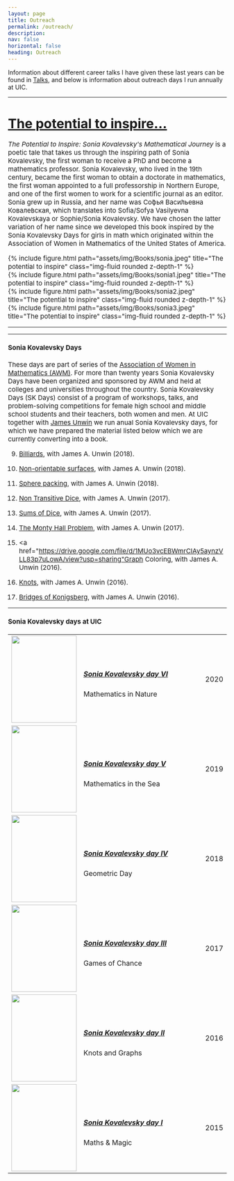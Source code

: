```yaml
---
layout: page
title: Outreach
permalink: /outreach/
description: 
nav: false
horizontal: false
heading: Outreach
---
```


Information about different career talks I have given these last years can be found in  [Talks](https://lauraschaposnik.github.io/talks/), and below is information about outreach days I run annually at UIC. 


<hr>
<span style="font-size:15px">
 
 
<h1> <a href="https://www.amazon.com/Potential-Inspire-Kovalevskys-Mathematical-Journey/dp/B0BRJZ182H?ref_=ast_sto_dp">The potential to inspire…</a></h1>

 

<i>The Potential to Inspire: Sonia Kovalevsky's Mathematical Journey</i> is a poetic tale that takes us through the inspiring path of Sonia Kovalevsky, the first woman to receive a PhD and become a mathematics professor. Sonia Kovalevsky, who lived in the 19th century, became the first woman to obtain a doctorate in mathematics, the first woman appointed to a full professorship in Northern Europe, and one of the first women to work for a scientific journal as an editor. Sonia grew up in Russia, and her name was Со́фья Васи́льевна Ковале́вская, which translates into Sofia/Sofya Vasilyevna Kovalevskaya or Sophie/Sonia Kovalevsky. We have chosen the latter variation of her name since we developed this book inspired by the Sonia Kovalevsky Days for girls in math which originated within the Association of Women in Mathematics of the United States of America.

<div class="row">
    <div class="col-sm mt-3 mt-md-0">
        {% include figure.html path="assets/img/Books/sonia.jpeg" title="The potential to inspire" class="img-fluid rounded z-depth-1" %}
    </div>
 

<div class="row">
    <div class="col-sm mt-3 mt-md-0">
        {% include figure.html path="assets/img/Books/sonia1.jpeg" title="The potential to inspire" class="img-fluid rounded z-depth-1" %}
    </div>
    <div class="col-sm mt-3 mt-md-0">
        {% include figure.html path="assets/img/Books/sonia2.jpeg" title="The potential to inspire" class="img-fluid rounded z-depth-1" %}
    </div>
    <div class="col-sm mt-3 mt-md-0">
        {% include figure.html path="assets/img/Books/sonia3.jpeg" title="The potential to inspire" class="img-fluid rounded z-depth-1" %}
    </div>
</div>
<hr>
<span style="font-size:15px">
 
 


 
<hr>
<span style="font-size:15px">
 

<h4>Sonia Kovalevsky Days</h4>

These days are part of series of the <a href="https://sites.google.com/site/awmmath/home"> Association of Women in Mathematics (AWM)</a>. For more than twenty years Sonia Kovalevsky Days have been organized and sponsored by AWM and held at colleges and universities throughout the country. Sonia Kovalevsky Days (SK Days) consist of a program of workshops, talks, and problem-solving competitions for female high school and middle school students and their teachers, both women and men. At UIC together with <a href="https://unwin.people.uic.edu/">James Unwin</a> we run anual Sonia Kovalevsky days, for which we have prepared the material listed below which we are currently converting into a book. 
 
 

9. <a href="https://drive.google.com/file/d/1MwFiFEbUCeWj9VDtDh4BhbAoyoAKikKO/view?usp=sharing">Billiards</a>, with James A. Unwin (2018).

8. <a href="https://drive.google.com/file/d/1HvY4P5eqB6u4JTL5qkKMiYfP8U4zLS9b/view?usp=sharing">Non-orientable surfaces</a>, with James A. Unwin (2018).

7. <a href="https://drive.google.com/file/d/14X3GQ4cRT5QoGzmDYkwElOPApq0_JdxU/view?usp=sharing">Sphere packing</a>, with James A. Unwin (2018).

6. <a href="https://drive.google.com/open?id=0B1Bztk_iEJigcnVIZW05bElNclk">Non Transitive Dice</a>, with James A. Unwin (2017).

5. <a href="https://drive.google.com/file/d/0B1Bztk_iEJigaWJ6QllNLUxhNzQ/view?usp=sharing">Sums of Dice</a>, with James A. Unwin (2017).

4. <a href="https://drive.google.com/file/d/0B1Bztk_iEJigMGx4VG56SnItNDg/view?usp=sharing">The Monty Hall Problem</a>, with James A. Unwin (2017). 

3. <a href="https://drive.google.com/file/d/1MUo3vcEBWmrCIAy5aynzVLL83p7uLowA/view?usp=sharing"Graph Coloring</a>, with James A. Unwin (2016). 

2. <a href="https://drive.google.com/file/d/1T7Yu_CKj4lSxN90LGq8rZoggD69oOJt4/view?usp=sharing">Knots</a>, with James A. Unwin (2016). 

1. <a href="https://drive.google.com/file/d/1WWqKgmSZPW3U7qkErum4ax77o6hRFPfb/view?usp=sharing">Bridges of Konigsberg</a>, with James A. Unwin (2016). 

 
<hr>
<span style="font-size:15px">
 
 
<h4>  Sonia Kovalevsky days at UIC</h4>


<table cellpadding="8" width="100%">

<tr>
<td width="20%">
<img src="/assets/img/sonia2020.png" height="200px" width="150px">
</td>

<td width="60%">
<h5><a href="https://schapos.people.uic.edu/Sonia2020.html"><b>Sonia Kovalevsky day VI
</b></a></h5>
Mathematics in Nature<br>
</td>

<td width="10%"> 2020
</td>
</tr>

 

<tr>
<td width="20%">
<img src="/assets/img/sonia2019.jpg" height="200px" width="150px">
</td>
<td width="60%">
<h5><a href="https://schapos.people.uic.edu/Sonia2019.html"><b>Sonia Kovalevsky day V
</b></a></h5>
Mathematics in the Sea<br>
 
</td>
<td width="10%"> 2019
</td>

</tr>



<tr>
<td width="20%">
<img src="/assets/img/sonia-2018.jpg" height="200px" width="150px">
</td>
<td width="60%">
<h5><a href="https://schapos.people.uic.edu/Sonia2018.html"><b>Sonia Kovalevsky day IV
</b></a></h5>
Geometric Day<br>
 
</td>
<td width="10%"> 2018
</td>

</tr>

<tr>
<td width="20%">
<img src="/assets/img/sonia-2017.jpg" height="200px" width="150px">
</td>
<td width="60%">
<h5><a href="https://schapos.people.uic.edu/Sonia2017.html"><b>Sonia Kovalevsky day III
</b></a></h5>
Games of Chance<br>
 
</td>
<td width="10%"> 2017
</td>

</tr>

<tr>
<td width="20%">
<img src="/assets/img/sonia-2016.png" height="200px" width="150px">
</td>
<td width="60%">
<h5><a href="https://schapos.people.uic.edu/Sonia2019.html"><b>Sonia Kovalevsky day II 
</b></a></h5>
Knots and Graphs<br>
 
</td>
<td width="10%"> 2016
</td>

</tr>

<tr>
<td width="20%">
<img src="/assets/img/sonia-2015.jpg" height="200px" width="150px">
</td>
<td width="60%">
<h5><a href="https://schapos.people.uic.edu/Sonia2015.html"><b>Sonia Kovalevsky day I
</b></a></h5>
Maths & Magic<br>
 
</td>
<td width="10%"> 2015
</td>

</tr>
 
</table>
 